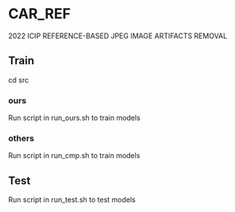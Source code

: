 # CAR_REF
2022 ICIP
REFERENCE-BASED JPEG IMAGE ARTIFACTS REMOVAL

## Train
cd src
### ours
Run script in run_ours.sh to train models
### others
Run script in run_cmp.sh to train models

## Test
Run script in run_test.sh to test models
